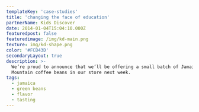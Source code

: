 ```yaml
---
templateKey: 'case-studies'
title: 'changing the face of education'
partnerName: Kids Discover
date: 2014-01-04T15:04:10.000Z
featuredpost: false
featuredimage: /img/kd-main.png
texture: img/kd-shape.png
color: '#FCB43D'
secondaryLayout: true
description: >-
  We’re proud to announce that we’ll be offering a small batch of Jamaica Blue
  Mountain coffee beans in our store next week.
tags:
  - jamaica
  - green beans
  - flavor
  - tasting
---
```


